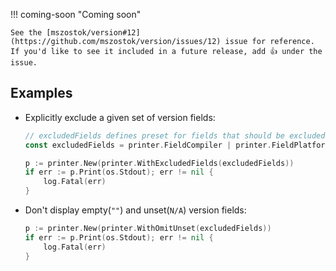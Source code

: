 !!! coming-soon "Coming soon"

    See the [mszostok/version#12](https://github.com/mszostok/version/issues/12) issue for reference. If you'd like to see it included in a future release, add 👍 under the issue.

## Examples

- Explicitly exclude a given set of version fields:

    ```go
    // excludedFields defines preset for fields that should be excluded in output.
    const excludedFields = printer.FieldCompiler | printer.FieldPlatform

    p := printer.New(printer.WithExcludedFields(excludedFields))
    if err := p.Print(os.Stdout); err != nil {
    	log.Fatal(err)
    }
    ```

- Don't display empty(`""`) and unset(`N/A`) version fields:

    ```go
    p := printer.New(printer.WithOmitUnset(excludedFields))
    if err := p.Print(os.Stdout); err != nil {
    	log.Fatal(err)
    }
    ```
